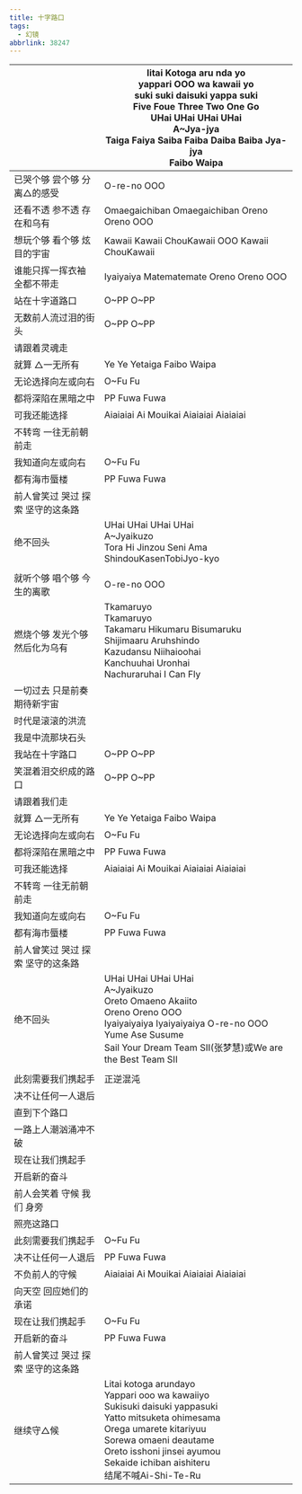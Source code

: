 ```yaml
---
title: 十字路口
tags:
  - 幻镜
abbrlink: 38247
---
```

|      |Iitai Kotoga aru nda yo<br>yappari OOO wa kawaii yo<br>suki suki daisuki yappa suki<br>Five Foue Three Two One Go<br>UHai UHai UHai UHai<br>A~Jya-jya<br>Taiga Faiya Saiba Faiba Daiba Baiba Jya-jya<br>Faibo Waipa|
|--|--|
|已哭个够 尝个够 分离△的感受|O-re-no OOO|
|还看不透 参不透 存在和乌有|Omaegaichiban Omaegaichiban Oreno Oreno OOO|
|想玩个够 看个够 炫目的宇宙|Kawaii Kawaii ChouKawaii OOO Kawaii ChouKawaii|
|谁能只挥一挥衣袖 全都不带走|Iyaiyaiya Matematemate Oreno Oreno OOO|
|站在十字道路口|O~PP O~PP|
|无数前人流过泪的街头|O~PP O~PP|
|请跟着灵魂走|      |
|就算 △一无所有|Ye Ye Yetaiga Faibo Waipa|
|无论选择向左或向右|O~Fu Fu|
|都将深陷在黑暗之中|PP Fuwa Fuwa|
|可我还能选择|Aiaiaiai Ai Mouikai Aiaiaiai Aiaiaiai|
|不转弯 一往无前朝前走|      |
|我知道向左或向右|O~Fu Fu|
|都有海市蜃楼|PP Fuwa Fuwa|
|前人曾笑过 哭过 探索 坚守的这条路|      |
|绝不回头|UHai UHai UHai UHai<br>A~Jyaikuzo<br>Tora Hi Jinzou Seni Ama ShindouKasenTobiJyo-kyo|
|      |      |
|就听个够 唱个够 今生的离歌|O-re-no OOO|
|燃烧个够 发光个够 然后化为乌有|Tkamaruyo<br>Tkamaruyo<br>Takamaru Hikumaru Bisumaruku<br>Shijimaaru Aruhshindo<br>Kazudansu Niihaioohai<br>Kanchuuhai Uronhai<br>Nachuraruhai I Can Fly|
|一切过去 只是前奏 期待新宇宙|      |
|时代是滚滚的洪流|      |
|我是中流那块石头|      |
|我站在十字路口|O~PP O~PP|
|笑混着泪交织成的路口|O~PP O~PP|
|请跟着我们走|      |
|就算 △一无所有|Ye Ye Yetaiga Faibo Waipa|
|无论选择向左或向右|O~Fu Fu|
|都将深陷在黑暗之中|PP Fuwa Fuwa|
|可我还能选择|Aiaiaiai Ai Mouikai Aiaiaiai Aiaiaiai|
|不转弯 一往无前朝前走|      |
|我知道向左或向右|O~Fu Fu|
|都有海市蜃楼|PP Fuwa Fuwa|
|前人曾笑过 哭过 探索 坚守的这条路|      |
|绝不回头|UHai UHai UHai UHai<br>A~Jyaikuzo<br>Oreto Omaeno Akaiito<br>Oreno Oreno OOO<br>Iyaiyaiyaiya Iyaiyaiyaiya O-re-no OOO<br>Yume Ase Susume<br>Sail Your Dream Team SII(张梦慧)或We are the Best Team SII|
|      |      |
|此刻需要我们携起手|正逆混沌|
|决不让任何一人退后|      |
|直到下个路口|      |
|一路上人潮汹涌冲不破|      |
|现在让我们携起手|      |
|开启新的奋斗|      |
|前人会笑着 守候 我们 身旁|      |
|照亮这路口|      |
|此刻需要我们携起手|O~Fu Fu|
|决不让任何一人退后|PP Fuwa Fuwa|
|不负前人的守候|Aiaiaiai Ai Mouikai Aiaiaiai Aiaiaiai|
|向天空 回应她们的承诺|      |
|现在让我们携起手|O~Fu Fu|
|开启新的奋斗|PP Fuwa Fuwa|
|前人曾笑过 哭过 探索 坚守的这条路|      |
|继续守△候|Litai kotoga arundayo<br>Yappari ooo wa kawaiiyo<br>Sukisuki daisuki yappasuki<br>Yatto mitsuketa ohimesama<br>Orega umarete kitariyuu<br>Sorewa omaeni deautame<br>Oreto isshoni jinsei ayumou<br>Sekaide ichiban aishiteru<br>结尾不喊Ai-Shi-Te-Ru|